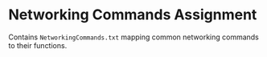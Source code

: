 # Networking Commands Assignment

Contains `NetworkingCommands.txt` mapping common networking commands to their functions.